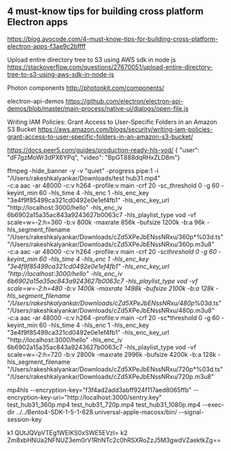 ## 4 must-know tips for building cross platform Electron apps

https://blog.avocode.com/4-must-know-tips-for-building-cross-platform-electron-apps-f3ae9c2bffff

Upload entire directory tree to S3 using AWS sdk in node js
https://stackoverflow.com/questions/27670051/upload-entire-directory-tree-to-s3-using-aws-sdk-in-node-js

Photon components
http://photonkit.com/components/

electron-api-demos
https://github.com/electron/electron-api-demos/blob/master/main-process/native-ui/dialogs/open-file.js

Writing IAM Policies: Grant Access to User-Specific Folders in an Amazon S3 Bucket
https://aws.amazon.com/blogs/security/writing-iam-policies-grant-access-to-user-specific-folders-in-an-amazon-s3-bucket/

https://docs.peer5.com/guides/production-ready-hls-vod/
{ "user": "dF7gzMoWr3dPX6YPq", "video": "BpGT888dqRHxZLD8m"}

ffmpeg -hide_banner -y -v "quiet" -progress pipe:1 -i "/Users/rakeshkalyankar/Downloads/test hub31.mp4" \
-c:a aac -ar 48000 -c:v h264 -profile:v main -crf 20 -sc_threshold 0 -g 60 -keyint_min 60 -hls_time 4 -hls_enc 1 -hls_enc_key "3e4f9f85499ca321cd0492e0e1ef4fb1" -hls_enc_key_url "http://localhost:3000/hello" -hls_enc_iv 6b6902a15a35ac843a9243627b0063c7 -hls_playlist_type vod -vf scale=w=-2:h=360 -b:v 800k -maxrate 856k -bufsize 1200k -b:a 96k -hls_segment_filename "/Users/rakeshkalyankar/Downloads/cZd5XPeJbENssNRxu/360p*%03d.ts" "/Users/rakeshkalyankar/Downloads/cZd5XPeJbENssNRxu/360p.m3u8" \
-c:a aac -ar 48000 -c:v h264 -profile:v main -crf 20 -sc*threshold 0 -g 60 -keyint_min 60 -hls_time 4 -hls_enc 1 -hls_enc_key "3e4f9f85499ca321cd0492e0e1ef4fb1" -hls_enc_key_url "http://localhost:3000/hello" -hls_enc_iv 6b6902a15a35ac843a9243627b0063c7 -hls_playlist_type vod -vf scale=w=-2:h=480 -b:v 1400k -maxrate 1498k -bufsize 2100k -b:a 128k -hls_segment_filename "/Users/rakeshkalyankar/Downloads/cZd5XPeJbENssNRxu/480p*%03d.ts" "/Users/rakeshkalyankar/Downloads/cZd5XPeJbENssNRxu/480p.m3u8" \
-c:a aac -ar 48000 -c:v h264 -profile:v main -crf 20 -sc*threshold 0 -g 60 -keyint_min 60 -hls_time 4 -hls_enc 1 -hls_enc_key "3e4f9f85499ca321cd0492e0e1ef4fb1" -hls_enc_key_url "http://localhost:3000/hello" -hls_enc_iv 6b6902a15a35ac843a9243627b0063c7 -hls_playlist_type vod -vf scale=w=-2:h=720 -b:v 2800k -maxrate 2996k -bufsize 4200k -b:a 128k -hls_segment_filename "/Users/rakeshkalyankar/Downloads/cZd5XPeJbENssNRxu/720p\*%03d.ts" "/Users/rakeshkalyankar/Downloads/cZd5XPeJbENssNRxu/720p.m3u8"

mp4hls --encryption-key="f3f4ad2add3abff924f117aed8065ffb" --encryption-key-uri="http://localhost:3000/sentry.key" test_hub31_360p.mp4 test_hub31_720p.mp4 test_hub31_1080p.mp4 --exec-dir ../../Bento4-SDK-1-5-1-628.universal-apple-macosx/bin/ --signal-session-key

k1
QUtJQVpVTEg1WElKS0xSWE5EVzI=
k2
Zm8xbHNUa2NFNUZ3em0rV1RhNTc2c0hRSXRoZzJ5M3gwdVZaektkZg==

